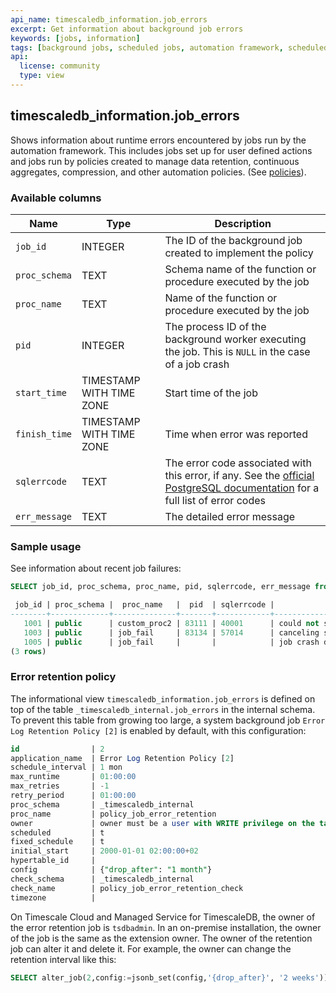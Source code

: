 ```yaml
---
api_name: timescaledb_information.job_errors
excerpt: Get information about background job errors
keywords: [jobs, information]
tags: [background jobs, scheduled jobs, automation framework, scheduled views]
api:
  license: community
  type: view
---
```


## timescaledb_information.job_errors

Shows information about runtime errors encountered by jobs run by the automation framework.
This includes jobs set up for user defined actions and jobs run by policies
created to manage data retention, continuous aggregates, compression, and
other automation policies.  (See [policies][actions]).

### Available columns

|Name|Type|Description|
|---|---|---|
|`job_id`|INTEGER|The ID of the background job created to implement the policy|
|`proc_schema`|TEXT|Schema name of the function or procedure executed by the job|
|`proc_name`|TEXT|Name of the function or procedure executed by the job|
|`pid`|INTEGER|The process ID of the background worker executing the job. This is `NULL` in the case of a job crash|
|`start_time`|TIMESTAMP WITH TIME ZONE|Start time of the job|
|`finish_time`|TIMESTAMP WITH TIME ZONE|Time when error was reported|
|`sqlerrcode`|TEXT|The error code associated with this error, if any. See the [official PostgreSQL documentation](https://www.postgresql.org/docs/current/errcodes-appendix.html) for a full list of error codes|
|`err_message`|TEXT|The detailed error message|

### Sample usage

See information about recent job failures:

```sql
SELECT job_id, proc_schema, proc_name, pid, sqlerrcode, err_message from timescaledb_information.job_errors ;

 job_id | proc_schema |  proc_name   |  pid  | sqlerrcode |                     err_message                     
--------+-------------+--------------+-------+------------+-----------------------------------------------------
   1001 | public      | custom_proc2 | 83111 | 40001      | could not serialize access due to concurrent update
   1003 | public      | job_fail     | 83134 | 57014      | canceling statement due to user request
   1005 | public      | job_fail     |       |            | job crash detected, see server logs
(3 rows)

```

### Error retention policy

The informational view `timescaledb_information.job_errors` is defined on top
of the table `_timescaledb_internal.job_errors` in the internal schema. To
prevent this table from growing too large, a system background job
`Error Log Retention Policy [2]` is enabled by default,
with this configuration:

```sql
id                | 2
application_name  | Error Log Retention Policy [2]
schedule_interval | 1 mon
max_runtime       | 01:00:00
max_retries       | -1
retry_period      | 01:00:00
proc_schema       | _timescaledb_internal
proc_name         | policy_job_error_retention
owner             | owner must be a user with WRITE privilege on the table `_timescaledb_internal.job_errors`
scheduled         | t
fixed_schedule    | t
initial_start     | 2000-01-01 02:00:00+02
hypertable_id     | 
config            | {"drop_after": "1 month"}
check_schema      | _timescaledb_internal
check_name        | policy_job_error_retention_check
timezone          | 

```
On Timescale Cloud and Managed Service for TimescaleDB, the owner of the error
retention job is `tsdbadmin`. In an on-premise installation, the owner of the
job is the same as the extension owner. 
The owner of the retention job can alter it and delete it.
For example, the owner can change the retention interval like this:

```sql
SELECT alter_job(2,config:=jsonb_set(config,'{drop_after}', '2 weeks'));
```

[actions]: /api/:currentVersion:/actions/
